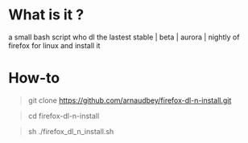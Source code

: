 # What is it ?

a small bash script who dl the lastest stable | beta | aurora | nightly of firefox for linux and install it 

# How-to

> git clone https://github.com/arnaudbey/firefox-dl-n-install.git

> cd firefox-dl-n-install

> sh ./firefox_dl_n_install.sh
